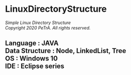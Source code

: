 LinuxDirectoryStructure
===================================================================================================================
_Simple Linux Directory Structure_   
_Copyright 2020 PeTrA. All rights reserved._
   
Language : JAVA   
Data Structure : Node, LinkedList, Tree   
OS : Windows 10   
IDE : Eclipse series   
------
